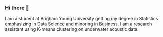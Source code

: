 ### Hi there 👋
I am a student at Brigham Young University getting my degree in Statistics emphasizing in Data Science and minoring in Business. 
I am a research assistant using K-means clustering on underwater acoustic data. 

<!--
**emilycookbacon/emilycookbacon** is a ✨ _special_ ✨ repository because its `README.md` (this file) appears on your GitHub profile.

Here are some ideas to get you started:

- 🔭 I’m currently working on ...
- 🌱 I’m currently learning ...
- 👯 I’m looking to collaborate on ...
- 🤔 I’m looking for help with ...
- 💬 Ask me about ...
- 📫 How to reach me: ...
- 😄 Pronouns: ...
- ⚡ Fun fact: ...
-->
